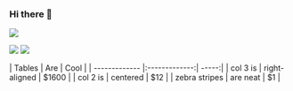 ### Hi there 👋
<img src="https://raw.githubusercontent.com/ikeyurp/ikeyurp/master/src/Comp-Man.gif">
<p>
<img src="https://github-readme-stats.vercel.app/api?username=BrijeshJagad">
<img src="https://github-readme-stats.vercel.app/api/top-langs/?username=BrijeshJagad">
</p>
| Tables        | Are           | Cool  |
| ------------- |:-------------:| -----:|
| col 3 is      | right-aligned | $1600 |
| col 2 is      | centered      |   $12 |
| zebra stripes | are neat      |    $1 |
